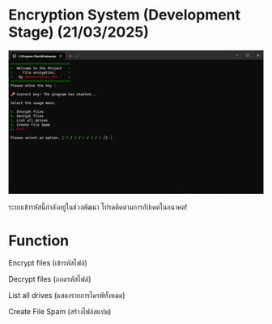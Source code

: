 # Encryption System (Development Stage) (21/03/2025)

![Screenshot](Screenshot%202025-03-21%20184930.png)

ระบบเข้ารหัสนี้กำลังอยู่ในช่วงพัฒนา โปรดติดตามการอัปเดตในอนาคต!

# Function

Encrypt files (เข้ารหัสไฟล์)

Decrypt files (ถอดรหัสไฟล์)

List all drives (แสดงรายการไดรฟ์ทั้งหมด)

Create File Spam (สร้างไฟล์สแปม)
